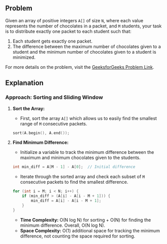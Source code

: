 ## Problem

Given an array of positive integers `A[]` of size `N`, where each value represents the number of chocolates in a packet, and `M` students, your task is to distribute exactly one packet to each student such that:

1. Each student gets exactly one packet.
2. The difference between the maximum number of chocolates given to a student and the minimum number of chocolates given to a student is minimized.

For more details on the problem, visit the [GeeksforGeeks Problem Link](https://www.geeksforgeeks.org/problems/chocolate-distribution-problem3825/1).

## Explanation

### Approach: Sorting and Sliding Window

1. **Sort the Array:**
   - First, sort the array `A[]` which allows us to easily find the smallest range of `M` consecutive packets.
   
   ```cpp
   sort(A.begin(), A.end());
   ```

2. **Find Minimum Difference:**
   - Initialize a variable to track the minimum difference between the maximum and minimum chocolates given to the students.
   
   ```cpp
   int min_diff = A[M - 1] - A[0];  // Initial difference
   ```

   - Iterate through the sorted array and check each subset of `M` consecutive packets to find the smallest difference.
   
   ```cpp
   for (int i = M; i < N; i++) {
       if (min_diff > (A[i] - A[i - M + 1])) {
           min_diff = A[i] - A[i - M + 1];
       }
   }
   ```

   - **Time Complexity:** O(N log N) for sorting + O(N) for finding the minimum difference. Overall, O(N log N).
   - **Space Complexity:** O(1) additional space for tracking the minimum difference, not counting the space required for sorting.

